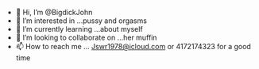 - 👋 Hi, I’m @BigdickJohn
- 👀 I’m interested in ...pussy and orgasms
- 🌱 I’m currently learning ...about myself 
- 💞️ I’m looking to collaborate on ...her muffin 
- 📫 How to reach me ...
Jswr1978@icloud.com or 4172174323 for a good time 
<!---
BigdickJohn/BigdickJohn is a ✨ special ✨ repository because its `README.md` (this file) appears on your GitHub profile.
You can click the Preview link to take a look at your changes.
--->
